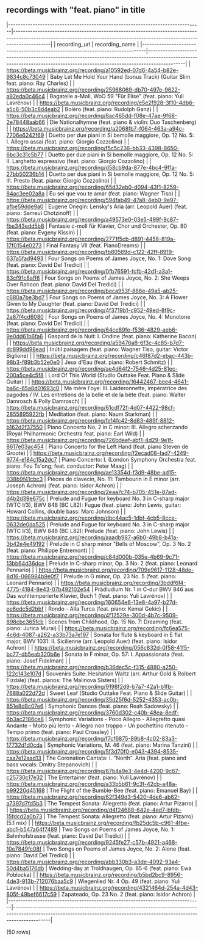 ## recordings with "feat. piano" in title

|-------------------------------------------------------------------------------|---------------------------------------------------------------------------------------------------------------------------------------------------------------------------|
|                                 recording_url                                 |                                                                              recording_name                                                                               |
|-------------------------------------------------------------------------------|---------------------------------------------------------------------------------------------------------------------------------------------------------------------------|
| <https://beta.musicbrainz.org/recording/a10592ed-07d6-4a54-b82e-9834c8c73049> | Baby Let Me Hold Your Hand (bonus Track) (Guitar Slim feat. piano: Ray Charles)                                                                                           |
| <https://beta.musicbrainz.org/recording/25968069-db70-497e-9622-a92eda0c46c4> | Bagatelle a-Moll, WoO 59 "Für Elise" (feat. piano: Yuli Lavrénov)                                                                                                         |
| <https://beta.musicbrainz.org/recording/e5e2f928-3f10-4db6-a5c6-50b3c8d4eab2> | Boléro (feat. piano: Rudolph Ganz)                                                                                                                                        |
| <https://beta.musicbrainz.org/recording/8ac465dd-f08e-47ae-9f68-2e78448aab66> | Die Nationalhymne (feat. piano & violin: Duo Taschenberg)                                                                                                                 |
| <https://beta.musicbrainz.org/recording/a2068fb7-f064-463a-a94c-7706e6242f69> | Duetto per due piani in Si bemolle maggiore, Op. 12 No. 5: I. Allegro assai (feat. piano: Giorgio Cozzolino)                                                              |
| <https://beta.musicbrainz.org/recording/f5c5c236-bb33-4398-8650-6bc3c31c5b77> | Duetto per due piani in Si bemolle maggiore, Op. 12 No. 5: II. Larghetto espressivo (feat. piano: Giorgio Cozzolino)                                                      |
| <https://beta.musicbrainz.org/recording/d58cb9da-877e-4bc4-9f1a-27bb50236b14> | Duetto per due piani in Si bemolle maggiore, Op. 12 No. 5: III. Presto (feat. piano: Giorgio Cozzolino)                                                                   |
| <https://beta.musicbrainz.org/recording/65d32eb0-d094-43f1-8259-84ac3ee02a8a> | Eu sei que vou te amar (feat. piano: Wagner Tiso)                                                                                                                         |
| <https://beta.musicbrainz.org/recording/594fab49-47a8-4eb0-9e97-afbe59dde9a0> | Eugene Onegin: Lensky's Aria (arr. Leopold Auer) (feat. piano: Sameul Chotzinoff)                                                                                         |
| <https://beta.musicbrainz.org/recording/a49573e0-03e5-499f-9c87-fbe343edd5b8> | Fantasie c-moll für Klavier, Chor und Orchester, Op. 80 (feat. piano: Evgeny Kissin)                                                                                      |
| <https://beta.musicbrainz.org/recording/2771f5cb-d891-4458-819a-17f0154e0273> | Final Fantasy VII (feat. PianoDreams)                                                                                                                                     |
| <https://beta.musicbrainz.org/recording/fb80569d-c122-42ff-8919-637a5fad9493> | Four Songs on Poems of James Joyce, No. 1: Dove Song (feat. piano: David Del Tredici)                                                                                     |
| <https://beta.musicbrainz.org/recording/0fb76591-fcfb-42d1-a3a1-83cf91c8aff6> | Four Songs on Poems of James Joyce, No. 2: She Weeps Over Rahoon (feat. piano: David Del Tredici)                                                                         |
| <https://beta.musicbrainz.org/recording/beca953f-886e-49a5-ab25-c680a7be3bd7> | Four Songs on Poems of James Joyce, No. 3: A Flower Given to My Daughter (feat. piano: David Del Tredici)                                                                 |
| <https://beta.musicbrainz.org/recording/4f3719b1-c952-49ed-8f9c-2a87f4cd6080> | Four Songs on Poems of James Joyce, No. 4: Monotone (feat. piano: David Del Tredici)                                                                                      |
| <https://beta.musicbrainz.org/recording/64ce89fe-f536-4829-aeb6-9e0dd61b6fa6> | Gaspard de la Nuit: I. Ondine (feat. piano: Katherine Bacon)                                                                                                              |
| <https://beta.musicbrainz.org/recording/a59476a8-6f3c-4c85-b7d7-dc899dd98ead> | Inútil paisagem (feat. piano: Wagner Tiso, guitar: Victor Biglione)                                                                                                       |
| <https://beta.musicbrainz.org/recording/c46f87d2-ebac-443b-98b3-f89b3b52e0e0> | Jeux d'Eau (feat. piano: Robert Schmitz)                                                                                                                                  |
| <https://beta.musicbrainz.org/recording/ae4d64f2-7546-4d25-81ec-200a5ce4c5f8> | Lord Of This World (Studio Outtake Feat. Piano & Slide Guitar)                                                                                                            |
| <https://beta.musicbrainz.org/recording/16442467-bee4-4641-ba6c-65a8d01693c0> | Ma mère l'oye: III. Laideronnette, impératrice des pagodes / IV. Les entretiens de la belle et de la bête (feat. piano: Walter Damrosch & Polly Damrosch)                 |
| <https://beta.musicbrainz.org/recording/61cdf72f-4d07-4422-98cf-2855895922fb> | Meditation (feat. piano: Naum Starkman)                                                                                                                                   |
| <https://beta.musicbrainz.org/recording/fe14fc42-8d83-489f-8812-b162d2f37550> | Piano Concerto No. 2 in C minor: III. Allegro scherzando (Royal Philharmonic Orchestra feat. piano: Earl Wild)                                                            |
| <https://beta.musicbrainz.org/recording/726bdeef-abf1-4d29-9e1f-8617e03ac454> | Piano Concerto for the Left Hand (feat. piano Steven de Groote)                                                                                                           |
| <https://beta.musicbrainz.org/recording/f2ecad08-fad7-4249-9774-e184c15a2dc7> | Piano Concerto: I. (London Symphony Orchestra feat. piano: Fou Ts'ong; feat. conductor: Peter Maag)                                                                       |
| <https://beta.musicbrainz.org/recording/ae13354d-f3d9-48be-ad15-038b9f41cbc3> | Pièces de clavecin, No. 11: Tambourin in E minor (arr. Joseph Achron) (feat. piano: Isidor Achron)                                                                        |
| <https://beta.musicbrainz.org/recording/2eaa7c74-b705-451e-87ad-d4b2d39e675c> | Prelude and Fugue for keyboard No. 3 in C-sharp major (WTC I/3), BWV 848 (BC L82): Fugue (feat. piano: John Lewis, guitar: Howard Collins, double bass: Marc Johnson)     |
| <https://beta.musicbrainz.org/recording/dbc44ac5-1dbf-4cb5-8cce-0632de0da525> | Prelude and Fugue for keyboard No. 3 in C-sharp major (WTC I/3), BWV 848 (BC L82): Prelude (feat. piano: John Lewis)                                                      |
| <https://beta.musicbrainz.org/recording/aaadb987-a6b0-49b8-b41a-3b42e4e49192> | Prelude in C sharp minor "Bells of Moscow", Op. 3 No. 2 (feat. piano: Philippe Entremont)                                                                                 |
| <https://beta.musicbrainz.org/recording/c84d000b-035e-4b69-9c71-13bb64d36dce> | Prelude in C-sharp minor, Op. 3 No. 2 (feat. piano: Leonard Pennario)                                                                                                     |
| <https://beta.musicbrainz.org/recording/709e9617-1128-48de-8d16-066984b9e0f7> | Prelude in G minor, Op. 23 No. 5 (feat. piano: Leonard Pennario)                                                                                                          |
| <https://beta.musicbrainz.org/recording/3bddf6f4-4775-4184-8e43-07b492102e54> | Prädludium Nr. 1 in C-dur BWV 846 aus Das wohltemperierte Klavier, Buch 1 (feat. piano: Yuli Lavrénov)                                                                    |
| <https://beta.musicbrainz.org/recording/160654e6-13e8-4a97-b27d-ee6edc5d2bbf> | Rondo - Alla Turca (feat. piano: Kemal Gekic)                                                                                                                             |
| <https://beta.musicbrainz.org/recording/4f12529e-300d-4b7c-9509-898cbc365fcb> | Scenes from Childhood, Op. 15 No. 7: Dreaming (feat. piano: Jurica Murai)                                                                                                 |
| <https://beta.musicbrainz.org/recording/fc6ea575-4c6d-4087-a262-a33b73a7e197> | Sonata for flute & keyboard in E flat major, BWV 1031: II. Sicilienne (arr. Leopold Auer) (feat. piano: Isidor Achron)                                                    |
| <https://beta.musicbrainz.org/recording/056c832d-0f58-41f5-bc77-db5eab320b6e> | Sonata in F minor, Op. 57: I. Appassionata (feat. piano: Josef Fidelman)                                                                                                  |
| <https://beta.musicbrainz.org/recording/b36dec5c-f315-4880-a250-122c143e107d> | Souvenirs Suite: Hesitation Waltz (arr. Arthur Gold & Rolbert Fizdale) (feat. pianos: The Malinova Sisters)                                                               |
| <https://beta.musicbrainz.org/recording/9198f2d9-b7a7-42a1-b1fb-7688a022d72d> | Sweet Leaf (Studio Outtake Feat. Piano & Slide Guitar)                                                                                                                    |
| <https://beta.musicbrainz.org/recording/35d25f6d-5252-4353-ac0b-851e8d8c07e6> | Symphonic Dances (feat. piano: Reah Sadowsky)                                                                                                                             |
| <https://beta.musicbrainz.org/recording/3760d302-c40b-48ea-8edf-6b3ac2186ce8> | Symphonic Variations - Poco Allegro - Allegretto quasi Andante - Molto più lento - Allegro non troppo - Un pochettino ritenuto - Tempo primo (feat. piano: Paul Crossley) |
| <https://beta.musicbrainz.org/recording/f7cf6875-89b8-4c02-83a3-17732d1d0cda> | Symphonic Variations, M. 46 (feat. piano: Marina Tanzini)                                                                                                                 |
| <https://beta.musicbrainz.org/recording/5f3d70f0-e043-4394-8535-caa7e12aad13> | The Coronation Cantata: I. "North". Aria (feat. piano and bass vocals: Dmitry Stepanovich)                                                                                |
| <https://beta.musicbrainz.org/recording/67b4a9e3-4e4d-4200-9c67-c25730c17e32> | The Entertainer (feat. piano: Yuli Lavrénov)                                                                                                                              |
| <https://beta.musicbrainz.org/recording/a33b5b61-9c3f-42cb-a48a-b99220d45168> | The Flight of the Bumble-Bee (feat. piano: Emanuel Bay)                                                                                                                   |
| <https://beta.musicbrainz.org/recording/62f349d3-5420-4de6-ab62-a7397d7fd5b3> | The Tempest Sonata: Allegretto (feat. piano: Artur Pizarro)                                                                                                               |
| <https://beta.musicbrainz.org/recording/d4f24688-642e-4ed7-bfdb-15fdcd2a0b73> | The Tempest Sonata: Allegretto (feat. piano: Artur Pizarro) (5.1 mix)                                                                                                     |
| <https://beta.musicbrainz.org/recording/fb25dc5b-c961-4fbe-abc1-b547a64f7489> | Two Songs on Poems of James Joyce, No. 1: Bahnhofstrasse (feat. piano: David Del Tredici)                                                                                 |
| <https://beta.musicbrainz.org/recording/9245fe27-c57b-4921-a468-10e7849fc08f> | Two Songs on Poems of James Joyce, No. 2: Alone (feat. piano: David Del Tredici)                                                                                          |
| <https://beta.musicbrainz.org/recording/abb330b3-a3de-4092-93a4-50d4ba5176db> | Wedding-day at Troldhaugen, Op. 65-6 (feat. piano: Ewa Poblocka)                                                                                                          |
| <https://beta.musicbrainz.org/recording/b5bd2bc9-8956-4de3-913b-712076baa5c9> | Wiegenlied Nr. 4 Op. 49 (feat. piano: Yuli Lavrénov)                                                                                                                      |
| <https://beta.musicbrainz.org/recording/4321464d-254a-4d43-805f-49bef6617c59> | Zapateado, Op. 23 No. 2 (feat. piano: Isidor Achron)                                                                                                                      |
|-------------------------------------------------------------------------------|---------------------------------------------------------------------------------------------------------------------------------------------------------------------------|

(50 rows)

